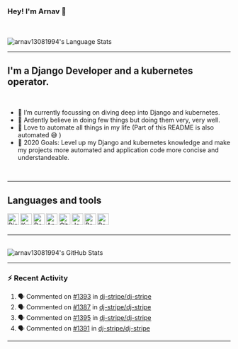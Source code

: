 ### Hey! I'm Arnav  👋



<br />
<br />
<img alt="arnav13081994's Language Stats" src="https://github-readme-stats.vercel.app/api/top-langs/?username=arnav13081994&layout=compact&theme=dracula" />
<br />


<!-- 
     ___________
   /  HEY HEY HEY  \
   \     👋👋👋   /
     -----------
       \   ^___^
        \  (O O)\_________
           (___)\         )\/\
                ||------w |
                ||       ||

-->

<!-- [![Website](https://img.shields.io/website?label=arnav13081994.com&style=for-the-badge&url=https%3A%2F%2Farnav13081994.com)](https://arnav13081994.com) -->

---

## I'm a Django Developer and a kubernetes operator.
<br />

- 🌱 I’m currently focussing on diving deep into Django and kubernetes.
- 🔭 Ardently believe in doing few things but doing them very, very well.
- 🤖 Love to automate all things in my life (Part of this README is also automated 😅 )
- 🥅 2020 Goals: Level up my Django and kubernetes knowledge and make my projects more automated and application code more concise and understandeable.

<br />

---

## Languages and tools

<img align="left" alt="Django" width="26px" src="https://gitcdn.link/repo/github/explore/master/topics/django/django.png" />
<img align="left" alt="Kubernetes" width="26px" src="https://gitcdn.link/repo/github/explore/master/topics/kubernetes/kubernetes.png" />
<img align="left" alt="Docker Swarm" width="26px" src="https://gitcdn.link/repo/github/explore/master/topics/docker/docker.png" />
<img align="left" alt="Ansible" width="26px" src="https://gitcdn.link/repo/github/explore/master/topics/ansible/ansible.png" />
<img align="left" alt="Github Actions" width="26px" src="https://gitcdn.link/repo/github/explore/master/topics/actions/actions.png" />
<img align="left" alt="JavaScript" width="26px" src="https://gitcdn.link/repo/github/explore/master/topics/javascript/javascript.png" />
<img align="left" alt="Redis" width="26px" src="https://gitcdn.link/repo/github/explore/master/topics/redis/redis.png" />
<img align="left" alt="PostgreSQL" width="26px" src="https://gitcdn.link/repo/github/explore/master/topics/postgresql/postgresql.png" />

<br />
<br />

---

<br />

<img alt="arnav13081994's GitHub Stats" src="https://github-readme-stats.vercel.app/api?username=arnav13081994&show_icons=true&hide_border=true&count_private=true&theme=radical" />


---

### :zap: Recent Activity


<!--START_SECTION:activity-->
1. 🗣 Commented on [#1393](https://github.com/dj-stripe/dj-stripe/issues/1393) in [dj-stripe/dj-stripe](https://github.com/dj-stripe/dj-stripe)
2. 🗣 Commented on [#1387](https://github.com/dj-stripe/dj-stripe/issues/1387) in [dj-stripe/dj-stripe](https://github.com/dj-stripe/dj-stripe)
3. 🗣 Commented on [#1395](https://github.com/dj-stripe/dj-stripe/issues/1395) in [dj-stripe/dj-stripe](https://github.com/dj-stripe/dj-stripe)
4. 🗣 Commented on [#1391](https://github.com/dj-stripe/dj-stripe/issues/1391) in [dj-stripe/dj-stripe](https://github.com/dj-stripe/dj-stripe)
<!--END_SECTION:activity-->

---

<!-- [webdevplaylist]: https://www.youtube.com/playlist?list=PLkwxH9e_vrAJ0WbEsFA9W3I1W-g_BTsbt -->
[jsplaylist]: https://www.youtube.com/playlist?list=PLkwxH9e_vrALRJKu7wfXby3MKeflhTu6B
